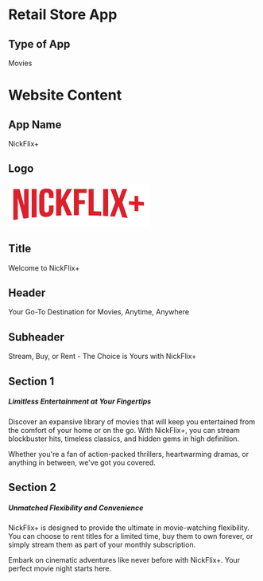 # Retail Store App

## Type of App
Movies

# Website Content 

## App Name
NickFlix+

## Logo
![nickflix+ logo](./images/logo1.png)

## Title

Welcome to NickFlix+

## Header

Your Go-To Destination for Movies, Anytime, Anywhere

## Subheader

Stream, Buy, or Rent - The Choice is Yours with NickFlix+

## Section 1

##### Limitless Entertainment at Your Fingertips

Discover an expansive library of movies that will keep you entertained from the comfort of your home or on the go. With NickFlix+, you can stream blockbuster hits, timeless classics, and hidden gems in high definition. 

Whether you're a fan of action-packed thrillers, heartwarming dramas, or anything in between, we've got you covered.

## Section 2

##### Unmatched Flexibility and Convenience

NickFlix+ is designed to provide the ultimate in movie-watching flexibility. You can choose to rent titles for a limited time, buy them to own forever, or simply stream them as part of your monthly subscription. 

Embark on cinematic adventures like never before with NickFlix+. Your perfect movie night starts here.
